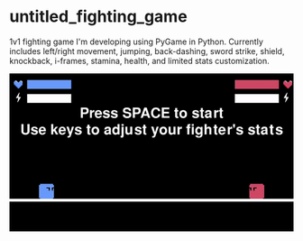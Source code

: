 # untitled_fighting_game

1v1 fighting game I'm developing using PyGame in Python. Currently includes left/right movement, jumping, back-dashing, sword strike, shield, knockback, i-frames, stamina, health, and limited stats customization.

<img src="sprites/gameplay.gif" alt="drawing" width="600"/>
